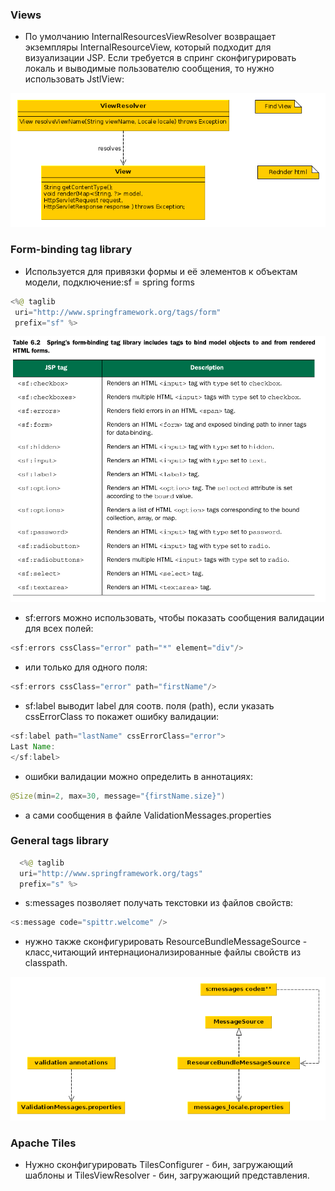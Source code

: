 ### Views
* По умолчанию InternalResourcesViewResolver возвращает экземпляры
InternalResourceView, который подходит для визуализации JSP. Если
требуется в спринг сконфигурировать локаль и выводимые пользователю
сообщения, то нужно использовать JstlView:

![views](views.png)

### Form-binding tag library
* Используется для привязки формы и её элементов к объектам модели,
подключение:sf = spring forms
```java
<%@ taglib
 uri="http://www.springframework.org/tags/form"
 prefix="sf" %>
```

![sfTags](sfTags.png)
* sf:errors можно использовать, чтобы показать
 сообщения валидации для всех полей:

 ```java
 <sf:errors cssClass="error" path="*" element="div"/>
 ```


 * или только для одного поля:
  ```java
 <sf:errors cssClass="error" path="firstName"/>
 ```


 * sf:label выводит label для соотв. поля (path), если
 указать cssErrorClass то покажет ошибку валидации:
 ```java
 <sf:label path="lastName" cssErrorClass="error">
 Last Name:
 </sf:label>
 ```


 * ошибки валидации можно определить в аннотациях:
 ```java
 @Size(min=2, max=30, message="{firstName.size}")
 ```
 * а сами сообщения в файле
  ValidationMessages.properties

  ### General tags library
```java
  <%@ taglib
  uri="http://www.springframework.org/tags"
  prefix="s" %>
```

* s:messages позволяет получать текстовки из файлов
свойств:
```java
<s:message code="spittr.welcome" />
```
* нужно также сконфигурировать ResourceBundleMessageSource - класс,читающий
интернационализированные файлы свойств из classpath.

![messages](messages.png)

### Apache Tiles
* Нужно сконфигурировать TilesConfigurer - бин,
загружающий шаблоны и TilesViewResolver - бин,
загружающий представления.

